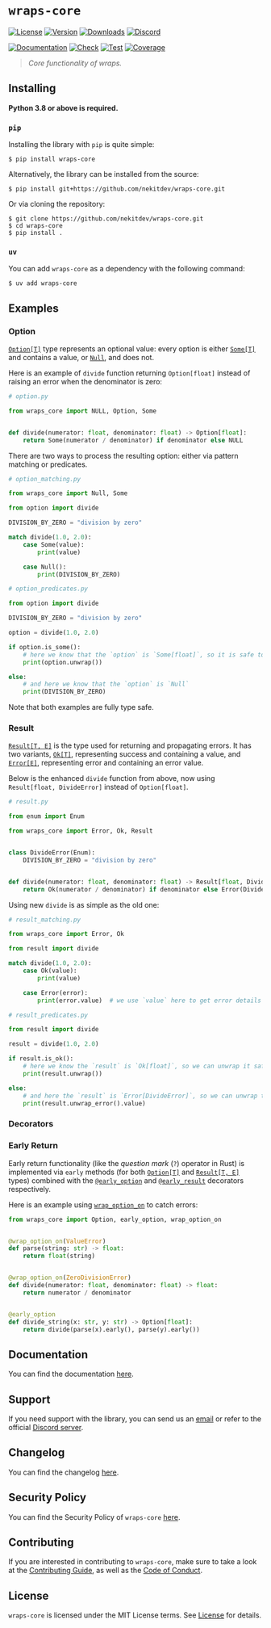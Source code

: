 # `wraps-core`

[![License][License Badge]][License]
[![Version][Version Badge]][Package]
[![Downloads][Downloads Badge]][Package]
[![Discord][Discord Badge]][Discord]

[![Documentation][Documentation Badge]][Documentation]
[![Check][Check Badge]][Actions]
[![Test][Test Badge]][Actions]
[![Coverage][Coverage Badge]][Coverage]

> *Core functionality of wraps.*

## Installing

**Python 3.8 or above is required.**

### `pip`

Installing the library with `pip` is quite simple:

```console
$ pip install wraps-core
```

Alternatively, the library can be installed from the source:

```console
$ pip install git+https://github.com/nekitdev/wraps-core.git
```

Or via cloning the repository:

```console
$ git clone https://github.com/nekitdev/wraps-core.git
$ cd wraps-core
$ pip install .
```

### `uv`

You can add `wraps-core` as a dependency with the following command:

```console
$ uv add wraps-core
```

## Examples

### Option

[`Option[T]`][wraps_core.option.Option] type represents an optional value: every option is either
[`Some[T]`][wraps_core.option.Some] and contains a value, or [`Null`][wraps_core.option.Null],
and does not.

Here is an example of `divide` function returning `Option[float]` instead of raising an error when
the denominator is zero:

```python
# option.py

from wraps_core import NULL, Option, Some


def divide(numerator: float, denominator: float) -> Option[float]:
    return Some(numerator / denominator) if denominator else NULL
```

There are two ways to process the resulting option: either via pattern matching or predicates.

```python
# option_matching.py

from wraps_core import Null, Some

from option import divide

DIVISION_BY_ZERO = "division by zero"

match divide(1.0, 2.0):
    case Some(value):
        print(value)

    case Null():
        print(DIVISION_BY_ZERO)
```

```python
# option_predicates.py

from option import divide

DIVISION_BY_ZERO = "division by zero"

option = divide(1.0, 2.0)

if option.is_some():
    # here we know that the `option` is `Some[float]`, so it is safe to unwrap it
    print(option.unwrap())

else:
    # and here we know that the `option` is `Null`
    print(DIVISION_BY_ZERO)
```

Note that both examples are fully type safe.

### Result

[`Result[T, E]`][wraps_core.result.Result] is the type used for returning and propagating errors.
It has two variants, [`Ok[T]`][wraps_core.result.Ok], representing success and containing a value,
and [`Error[E]`][wraps_core.result.Error], representing error and containing an error value.

Below is the enhanced `divide` function from above, now using `Result[float, DivideError]`
instead of `Option[float]`.

```python
# result.py

from enum import Enum

from wraps_core import Error, Ok, Result


class DivideError(Enum):
    DIVISION_BY_ZERO = "division by zero"


def divide(numerator: float, denominator: float) -> Result[float, DivideError]:
    return Ok(numerator / denominator) if denominator else Error(DivideError.DIVISION_BY_ZERO)
```

Using new `divide` is as simple as the old one:

```python
# result_matching.py

from wraps_core import Error, Ok

from result import divide

match divide(1.0, 2.0):
    case Ok(value):
        print(value)

    case Error(error):
        print(error.value)  # we use `value` here to get error details
```

```python
# result_predicates.py

from result import divide

result = divide(1.0, 2.0)

if result.is_ok():
    # here we know the `result` is `Ok[float]`, so we can unwrap it safely
    print(result.unwrap())

else:
    # and here the `result` is `Error[DivideError]`, so we can unwrap the error safely
    print(result.unwrap_error().value)
```

### Decorators

### Early Return

Early return functionality (like the *question mark* (`?`) operator in Rust) is implemented via
`early` methods (for both [`Option[T]`][wraps_core.option.Option]
and [`Result[T, E]`][wraps_core.result.Result] types) combined with the
[`@early_option`][wraps_core.early.decorators.early_option] and
[`@early_result`][wraps_core.early.decorators.early_result] decorators respectively.

Here is an example using [`wrap_option_on`][wraps_core.option.wrap_option_on] to catch errors:

```python
from wraps_core import Option, early_option, wrap_option_on


@wrap_option_on(ValueError)
def parse(string: str) -> float:
    return float(string)


@wrap_option_on(ZeroDivisionError)
def divide(numerator: float, denominator: float) -> float:
    return numerator / denominator


@early_option
def divide_string(x: str, y: str) -> Option[float]:
    return divide(parse(x).early(), parse(y).early())
```

## Documentation

You can find the documentation [here][Documentation].

## Support

If you need support with the library, you can send us an [email][Email]
or refer to the official [Discord server][Discord].

## Changelog

You can find the changelog [here][Changelog].

## Security Policy

You can find the Security Policy of `wraps-core` [here][Security].

## Contributing

If you are interested in contributing to `wraps-core`, make sure to take a look at the
[Contributing Guide][Contributing Guide], as well as the [Code of Conduct][Code of Conduct].

## License

`wraps-core` is licensed under the MIT License terms. See [License][License] for details.

[Email]: mailto:support@nekit.dev

[Discord]: https://nekit.dev/chat

[Actions]: https://github.com/nekitdev/wraps-core/actions

[Changelog]: https://github.com/nekitdev/wraps-core/blob/main/CHANGELOG.md
[Code of Conduct]: https://github.com/nekitdev/wraps-core/blob/main/CODE_OF_CONDUCT.md
[Contributing Guide]: https://github.com/nekitdev/wraps-core/blob/main/CONTRIBUTING.md
[Security]: https://github.com/nekitdev/wraps-core/blob/main/SECURITY.md

[License]: https://github.com/nekitdev/wraps-core/blob/main/LICENSE

[Package]: https://pypi.org/project/wraps-core
[Coverage]: https://codecov.io/gh/nekitdev/wraps-core
[Documentation]: https://nekitdev.github.io/wraps-core

[Discord Badge]: https://img.shields.io/discord/728012506899021874
[License Badge]: https://img.shields.io/pypi/l/wraps-core
[Version Badge]: https://img.shields.io/pypi/v/wraps-core
[Downloads Badge]: https://img.shields.io/pypi/dm/wraps-core

[Documentation Badge]: https://github.com/nekitdev/wraps-core/workflows/docs/badge.svg
[Check Badge]: https://github.com/nekitdev/wraps-core/workflows/check/badge.svg
[Test Badge]: https://github.com/nekitdev/wraps-core/workflows/test/badge.svg
[Coverage Badge]: https://codecov.io/gh/nekitdev/wraps-core/branch/main/graph/badge.svg

[wraps-decorators]: https://github.com/nekitdev/wraps-decorators

[wraps_core.option.Option]: https://nekitdev.github.io/wraps-core/reference/option#wraps_core.option.Option
[wraps_core.option.Some]: https://nekitdev.github.io/wraps-core/reference/option#wraps_core.option.Some
[wraps_core.option.Null]: https://nekitdev.github.io/wraps-core/reference/option#wraps_core.option.Null

[wraps_core.option.wrap_option_on]: https://nekitdev.github.io/wraps-core/reference/option#wraps_core.option.wrap_option_on

[wraps_core.result.Result]: https://nekitdev.github.io/wraps-core/reference/result#wraps_core.result.Result
[wraps_core.result.Ok]: https://nekitdev.github.io/wraps-core/reference/result#wraps_core.result.Ok
[wraps_core.result.Error]: https://nekitdev.github.io/wraps-core/reference/result#wraps_core.result.Error

[wraps_core.early.decorators.early_option]: https://nekitdev.github.io/wraps-core/reference/early/decorators#wraps_core.early.decorators.early_option
[wraps_core.early.decorators.early_result]: https://nekitdev.github.io/wraps-core/reference/early/decorators#wraps_core.early.decorators.early_result

